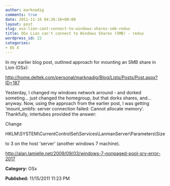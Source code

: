 ```yaml
---
author: marknadig
comments: true
date: 2011-11-16 04:26:16+00:00
layout: post
slug: osx-lion-cant-connect-to-windows-shares-smb-redux
title: OSx Lion can't connect to Windows Shares (SMB) - redux
wordpress_id: 22
categories:
- OS X
---
```


In my earlier blog post, outlined approach for mounting an SMB share in Lion (OSx):  

http://home.deltek.com/personal/marknadig/Blog/Lists/Posts/Post.aspx?ID=187  

  

Yesterday, I changed my windows network arround - and dorked someting... just changed the homegroup, but that dorks shares, and... anyway. Now, using the approach from the earlier post, I was getting 'mount_smbfs: server connection failed: Cannot allocate memory'. Thankfully, intertubes provided the answer:  

  

Change  

HKLM\SYSTEM\CurrentControlSet\Services\LanmanServer\Parameters\Size  

to 3 on the host 'server' (another windows 7 machine).  

  

http://alan.lamielle.net/2009/09/03/windows-7-nonpaged-pool-srv-error-2017




**Category:** OSx




**Published:** 11/15/2011 11:23 PM



